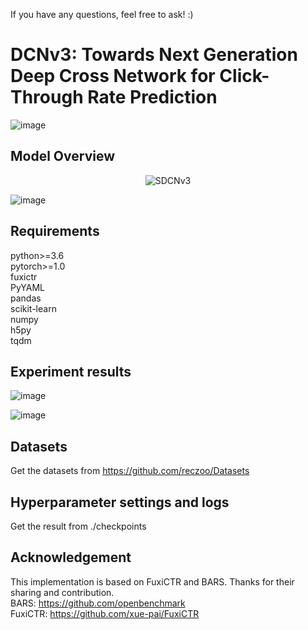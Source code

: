 If you have any questions, feel free to ask!  :)
# DCNv3: Towards Next Generation Deep Cross Network for Click-Through Rate Prediction

![image](https://github.com/user-attachments/assets/3d3c4543-566d-4ec3-aae0-2a57358352ff)


## Model Overview
<div align="center">
    <img src="https://github.com/user-attachments/assets/9c6e9afb-b627-4a9b-a1e5-be840dae0ae6" alt="SDCNv3" />
</div>

![image](https://github.com/user-attachments/assets/f2072d26-7597-40db-a24d-9c8d07d92572)


## Requirements
python>=3.6  
pytorch>=1.0  
fuxictr  
PyYAML  
pandas  
scikit-learn  
numpy  
h5py  
tqdm  

## Experiment results
![image](https://github.com/user-attachments/assets/9cf312e0-33c0-4dff-b485-25acfd29dd46)

![image](https://github.com/user-attachments/assets/e99cec94-d59a-4355-8732-da99cba1fc10)


## Datasets
Get the datasets from https://github.com/reczoo/Datasets

## Hyperparameter settings and logs
Get the result from ./checkpoints

## Acknowledgement
This implementation is based on FuxiCTR and BARS. Thanks for their sharing and contribution.  
BARS: https://github.com/openbenchmark  
FuxiCTR: https://github.com/xue-pai/FuxiCTR


